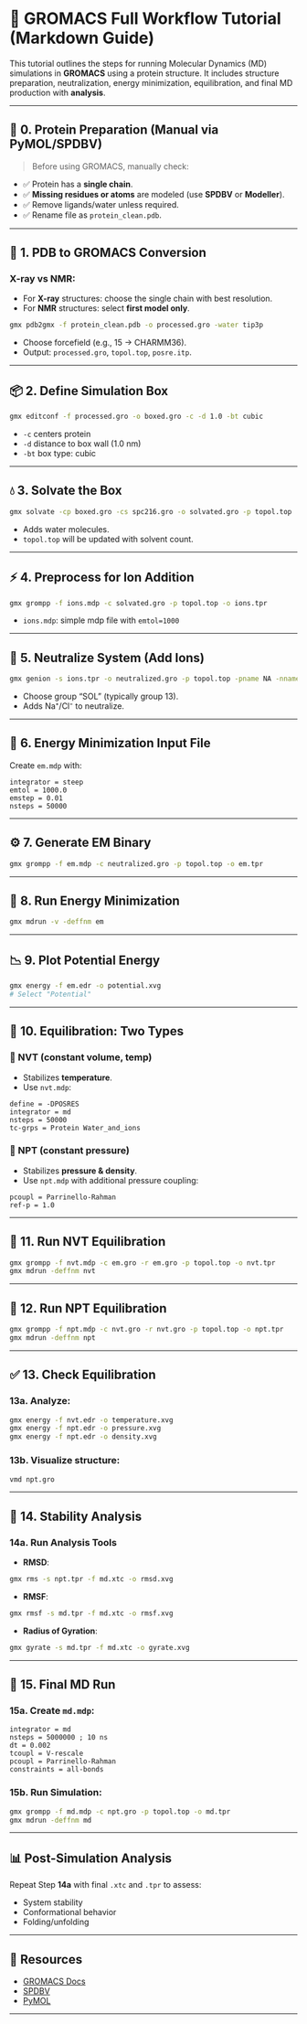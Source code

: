 # 🧬 GROMACS Full Workflow Tutorial (Markdown Guide)

This tutorial outlines the steps for running Molecular Dynamics (MD) simulations in **GROMACS** using a protein structure. It includes structure preparation, neutralization, energy minimization, equilibration, and final MD production with **analysis**.

---

## 🧾 0. Protein Preparation (Manual via PyMOL/SPDBV)

> Before using GROMACS, manually check:

* ✅ Protein has a **single chain**.
* ✅ **Missing residues or atoms** are modeled (use **SPDBV** or **Modeller**).
* ✅ Remove ligands/water unless required.
* ✅ Rename file as `protein_clean.pdb`.

---

## 🧮 1. PDB to GROMACS Conversion

### X-ray vs NMR:

* For **X-ray** structures: choose the single chain with best resolution.
* For **NMR** structures: select **first model only**.

```bash
gmx pdb2gmx -f protein_clean.pdb -o processed.gro -water tip3p
```

* Choose forcefield (e.g., 15 → CHARMM36).
* Output: `processed.gro`, `topol.top`, `posre.itp`.

---

## 📦 2. Define Simulation Box

```bash
gmx editconf -f processed.gro -o boxed.gro -c -d 1.0 -bt cubic
```

* `-c` centers protein
* `-d` distance to box wall (1.0 nm)
* `-bt` box type: cubic

---

## 💧 3. Solvate the Box

```bash
gmx solvate -cp boxed.gro -cs spc216.gro -o solvated.gro -p topol.top
```

* Adds water molecules.
* `topol.top` will be updated with solvent count.

---

## ⚡ 4. Preprocess for Ion Addition

```bash
gmx grompp -f ions.mdp -c solvated.gro -p topol.top -o ions.tpr
```

* `ions.mdp`: simple mdp file with `emtol=1000`

---

## 🧪 5. Neutralize System (Add Ions)

```bash
gmx genion -s ions.tpr -o neutralized.gro -p topol.top -pname NA -nname CL -neutral
```

* Choose group “SOL” (typically group 13).
* Adds Na⁺/Cl⁻ to neutralize.

---

## 🧘 6. Energy Minimization Input File

Create `em.mdp` with:

```mdp
integrator = steep
emtol = 1000.0
emstep = 0.01
nsteps = 50000
```

---

## ⚙️ 7. Generate EM Binary

```bash
gmx grompp -f em.mdp -c neutralized.gro -p topol.top -o em.tpr
```

---

## 🏃 8. Run Energy Minimization

```bash
gmx mdrun -v -deffnm em
```

---

## 📉 9. Plot Potential Energy

```bash
gmx energy -f em.edr -o potential.xvg
# Select "Potential"
```

---

## 🔬 10. Equilibration: Two Types

### 🔹 NVT (constant volume, temp)

* Stabilizes **temperature**.
* Use `nvt.mdp`:

```mdp
define = -DPOSRES
integrator = md
nsteps = 50000
tc-grps = Protein Water_and_ions
```

### 🔸 NPT (constant pressure)

* Stabilizes **pressure & density**.
* Use `npt.mdp` with additional pressure coupling:

```mdp
pcoupl = Parrinello-Rahman
ref-p = 1.0
```

---

## 🧪 11. Run NVT Equilibration

```bash
gmx grompp -f nvt.mdp -c em.gro -r em.gro -p topol.top -o nvt.tpr
gmx mdrun -deffnm nvt
```

---

## 🧪 12. Run NPT Equilibration

```bash
gmx grompp -f npt.mdp -c nvt.gro -r nvt.gro -p topol.top -o npt.tpr
gmx mdrun -deffnm npt
```

---

## ✅ 13. Check Equilibration

### 13a. Analyze:

```bash
gmx energy -f nvt.edr -o temperature.xvg
gmx energy -f npt.edr -o pressure.xvg
gmx energy -f npt.edr -o density.xvg
```

### 13b. Visualize structure:

```bash
vmd npt.gro
```

---

## 🎯 14. Stability Analysis

### 14a. Run Analysis Tools

* **RMSD**:

```bash
gmx rms -s npt.tpr -f md.xtc -o rmsd.xvg
```

* **RMSF**:

```bash
gmx rmsf -s md.tpr -f md.xtc -o rmsf.xvg
```

* **Radius of Gyration**:

```bash
gmx gyrate -s md.tpr -f md.xtc -o gyrate.xvg
```

---

## 🧪 15. Final MD Run

### 15a. Create `md.mdp`:

```mdp
integrator = md
nsteps = 5000000 ; 10 ns
dt = 0.002
tcoupl = V-rescale
pcoupl = Parrinello-Rahman
constraints = all-bonds
```

### 15b. Run Simulation:

```bash
gmx grompp -f md.mdp -c npt.gro -p topol.top -o md.tpr
gmx mdrun -deffnm md
```

---

## 📊 Post-Simulation Analysis

Repeat Step **14a** with final `.xtc` and `.tpr` to assess:

* System stability
* Conformational behavior
* Folding/unfolding

---

## 🔗 Resources

* [GROMACS Docs](http://www.gromacs.org/Documentation)
* [SPDBV](https://spdbv.vital-it.ch/)
* [PyMOL](https://pymol.org/)

---
